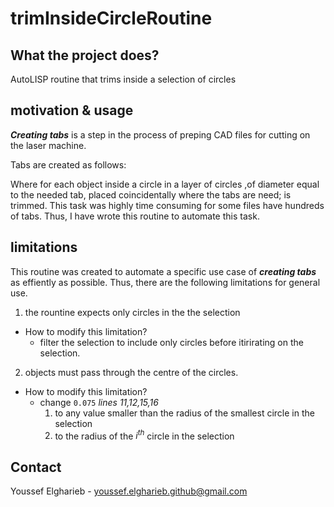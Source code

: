 # trimInsideCircleRoutine

## What the project does?
AutoLISP routine that trims inside a selection of circles

## motivation & usage
***Creating tabs*** is a step in the process of preping CAD files for cutting on the laser machine. 

Tabs are created as follows:

Where for each object inside a circle in a layer of circles ,of diameter equal to the needed tab, placed coincidentally where the tabs are need; is trimmed. 
This task was highly time consuming for some files have hundreds of tabs. Thus, I have wrote this routine to automate this task.



## limitations
This routine was created to automate a specific use case of ***creating tabs*** as effiently as possible. Thus, there are the following limitations for general use.

1. the rountine expects only circles in the the selection
  - How to modify this limitation?
    - filter the selection to include only circles before itirirating on the selection.

2. objects must pass through the centre of the circles.
  - How to modify this limitation?
    - change `0.075`  *lines 11,12,15,16*
      1.  to any value smaller than the radius of the smallest circle in the selection 
      2.  to the radius of the _i<sup>th</sup>_ circle in the selection
     

## Contact
Youssef Elgharieb - youssef.elgharieb.github@gmail.com
